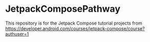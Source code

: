 # JetpackComposePathway
This repository is for the Jetpack Compose tutorial projects from https://developer.android.com/courses/jetpack-compose/course?authuser=1
